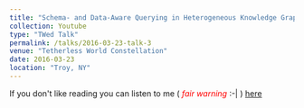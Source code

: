 ```yaml
---
title: "Schema- and Data-Aware Querying in Heterogeneous Knowledge Graphs"
collection: Youtube
type: "TWed Talk"
permalink: /talks/2016-03-23-talk-3
venue: "Tetherless World Constellation"
date: 2016-03-23
location: "Troy, NY"
---
```


If you don't like reading you can listen to me ( <span style="color:red"> _fair warning_ </span> :-| ) [here](https://youtu.be/D9zDkHfcuGQ?t=966)

